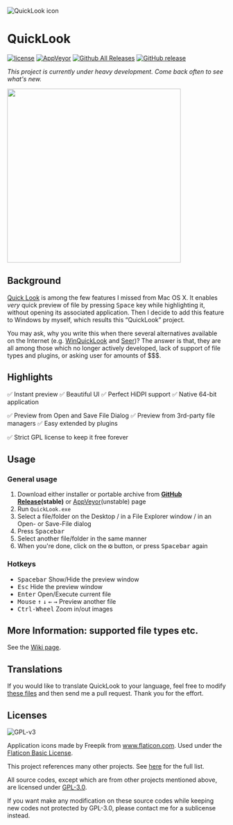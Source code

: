 ![QuickLook icon](https://cloud.githubusercontent.com/assets/1687847/26008086/060d9cca-374c-11e7-9345-7f0f0f91a421.png)

# QuickLook

[![license](https://img.shields.io/github/license/xupefei/QuickLook.svg)](https://www.gnu.org/licenses/lgpl-3.0.en.html)
[![AppVeyor](https://img.shields.io/appveyor/ci/xupefei/QuickLook.svg)](https://ci.appveyor.com/project/xupefei/QuickLook)
[![Github All Releases](https://img.shields.io/github/downloads/xupefei/QuickLook/total.svg)](https://github.com/xupefei/QuickLook/releases)
[![GitHub release](https://img.shields.io/github/release/xupefei/QuickLook.svg)](https://github.com/xupefei/QuickLook/releases/latest)

*This project is currently under heavy development. Come back often to see what's new.*

<img src="http://pooi.moe/QuickLook/sample.gif?2" width="400">

## Background
[Quick Look](https://en.wikipedia.org/wiki/Quick_Look) is among the few features I missed from Mac OS X. It enables *very* quick preview of file by pressing <kbd>Space</kbd> key while highlighting it, without opening its associated application. Then I decide to add this feature to Windows by myself, which results this “QuickLook” project.

You may ask, why you write this when there several alternatives available on the Internet (e.g. [WinQuickLook](https://github.com/shibayan/WinQuickLook) and [Seer](https://github.com/ccseer/Seer))? The answer is that, they are all among those which no longer actively developed, lack of support of file types and plugins, or asking user for amounts of $$$.

## Highlights

✅ Instant preview
✅ Beautiful UI
✅ Perfect HiDPI support
✅ Native 64-bit application

✅ Preview from Open and Save File Dialog
✅ Preview from 3rd-party file managers
✅ Easy extended by plugins 

✅ Strict GPL license to keep it free forever

## Usage

### General usage

 1. Download either installer or portable archive from **[GitHub Release](https://github.com/xupefei/QuickLook/releases)(stable)** or [AppVeyor](https://ci.appveyor.com/project/xupefei/quicklook/build/artifacts)(unstable) page
 2. Run `QuickLook.exe`
 3. Select a file/folder on the Desktop / in a File Explorer window / in an Open- or Save-File dialog
 4. Press <kbd>Spacebar</kbd>
 5. Select another file/folder in the same manner
 6. When you're done, click on the `❎` button, or press <kbd>Spacebar</kbd> again

### Hotkeys

 - <kbd>Spacebar</kbd> Show/Hide the preview window
 - <kbd>Esc</kbd> Hide the preview window
 - <kbd>Enter</kbd> Open/Execute current file
 - <kbd>Mouse️</kbd> <kbd>↑</kbd> <kbd>↓</kbd> <kbd>←</kbd> <kbd>→</kbd> Preview another file
 - <kbd>Ctrl-Wheel</kbd> Zoom in/out images

## More Information: supported file types etc.

See the [Wiki page](https://github.com/xupefei/QuickLook/wiki).

## Translations

If you would like to translate QuickLook to your language, feel free to modify [these files](https://github.com/xupefei/QuickLook/search?utf8=%E2%9C%93&q=filename%3ATranslations.lang) and then send me a pull request. Thank you for the effort.

## Licenses

![GPL-v3](https://www.gnu.org/graphics/gplv3-127x51.png)

Application icons made by Freepik from www.flaticon.com. Used under the [Flaticon Basic License](http://file000.flaticon.com/downloads/license/license.pdf).

This project references many other projects. See [here](https://github.com/xupefei/QuickLook/wiki/On-the-Shoulders-of-Giants) for the full list.

All source codes, except which are from other projects mentioned above, are licensed under [GPL-3.0](https://opensource.org/licenses/GPL-3.0).

If you want make any modification on these source codes while keeping new codes not protected by GPL-3.0, please contact me for a sublicense instead.


